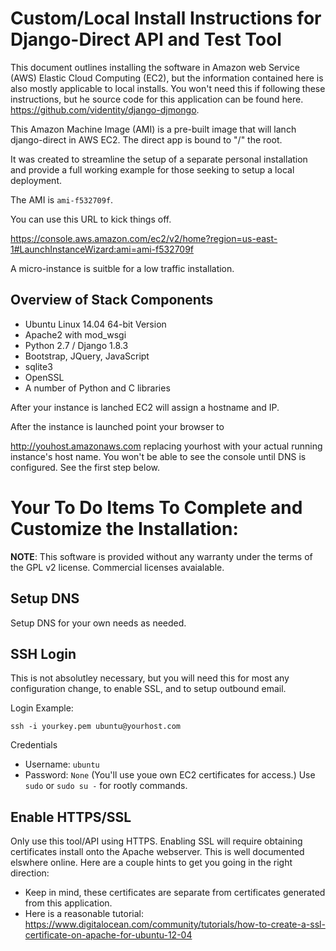 Custom/Local  Install Instructions for Django-Direct API and Test Tool
======================================================================

This document outlines installing the software in Amazon web Service (AWS) 
Elastic Cloud Computing (EC2), but the information contained here is 
also mostly applicable to local installs. You won't need this if 
following these instructions, but he source code for this application 
can be found here. https://github.com/videntity/django-djmongo.

This Amazon Machine Image (AMI) is a pre-built image that 
will lanch django-direct in AWS EC2. The direct app is bound to "/" the root. 

It was created to streamline the setup of a separate 
personal installation and provide a full working example for 
those seeking to setup a local deployment.

The AMI is `ami-f532709f`.

You can use this URL to kick things off. 

https://console.aws.amazon.com/ec2/v2/home?region=us-east-1#LaunchInstanceWizard:ami=ami-f532709f

A micro-instance is suitble for a low traffic installation.

Overview of Stack Components
-----------------------------

* Ubuntu Linux 14.04 64-bit Version
* Apache2 with mod_wsgi
* Python 2.7 / Django 1.8.3
* Bootstrap, JQuery, JavaScript
* sqlite3
* OpenSSL
* A number of Python and C libraries


After your instance is lanched EC2 will assign a hostname and IP.

After the instance is launched point your browser to

http://youhost.amazonaws.com replacing yourhost with your actual 
running instance's host name. You won't be able to see the console 
until DNS is configured.  See the first step below.

Your To Do Items To Complete and Customize the Installation:
============================================================



**NOTE**: This software is provided without any warranty under the 
terms of the GPL v2 license. Commercial licenses avaialable.

Setup DNS
---------

Setup DNS for your own needs as needed.

SSH Login
---------

This is not absolutley necessary, but you will need this for most any configuration change, to enable SSL, and to setup outbound email.

Login Example:


    ssh -i yourkey.pem ubuntu@yourhost.com

Credentials


* Username: `ubuntu`
* Password: `None`  (You'll use youe own EC2 certificates for access.) Use `sudo` or `sudo su -` for rootly commands.


Enable HTTPS/SSL
----------------

Only use this tool/API  using HTTPS. Enabling SSL will require obtaining 
certificates install onto the Apache webserver. This is well documented 
elswhere online. Here are a couple hints to get you going in the right 
direction:

 * Keep in mind, these certificates are separate from certificates generated from this application.
 * Here is a reasonable tutorial: https://www.digitalocean.com/community/tutorials/how-to-create-a-ssl-certificate-on-apache-for-ubuntu-12-04
